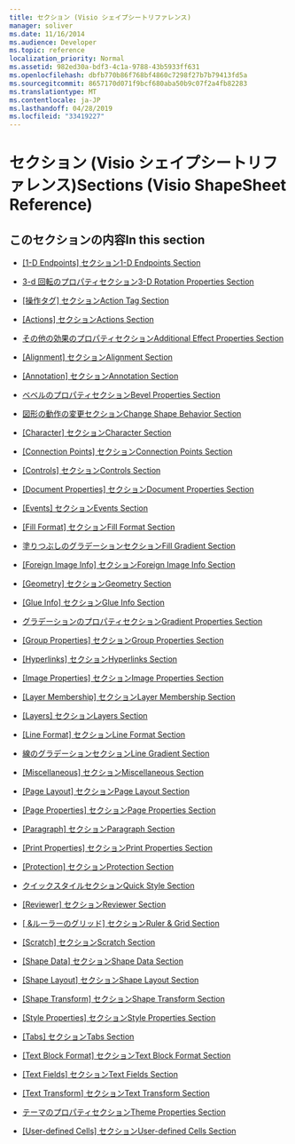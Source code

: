 ```yaml
---
title: セクション (Visio シェイプシートリファレンス)
manager: soliver
ms.date: 11/16/2014
ms.audience: Developer
ms.topic: reference
localization_priority: Normal
ms.assetid: 982ed30a-bdf3-4c1a-9788-43b5933ff631
ms.openlocfilehash: dbfb770b86f768bf4860c7298f27b7b79413fd5a
ms.sourcegitcommit: 8657170d071f9bcf680aba50b9c07f2a4fb82283
ms.translationtype: MT
ms.contentlocale: ja-JP
ms.lasthandoff: 04/28/2019
ms.locfileid: "33419227"
---
```

# <a name="sections-visio-shapesheet-reference"></a><span data-ttu-id="e5903-102">セクション (Visio シェイプシートリファレンス)</span><span class="sxs-lookup"><span data-stu-id="e5903-102">Sections (Visio ShapeSheet Reference)</span></span>

## <a name="in-this-section"></a><span data-ttu-id="e5903-103">このセクションの内容</span><span class="sxs-lookup"><span data-stu-id="e5903-103">In this section</span></span>

- <span data-ttu-id="e5903-104">[[1-D Endpoints] セクション](1-d-endpoints-section.md)</span><span class="sxs-lookup"><span data-stu-id="e5903-104">[1-D Endpoints Section](1-d-endpoints-section.md)</span></span>
    
- [<span data-ttu-id="e5903-105">3-d 回転のプロパティセクション</span><span class="sxs-lookup"><span data-stu-id="e5903-105">3-D Rotation Properties Section</span></span>](3-d-rotation-properties-section.md)
    
- <span data-ttu-id="e5903-106">[[操作タグ] セクション](action-tag-section.md)</span><span class="sxs-lookup"><span data-stu-id="e5903-106">[Action Tag Section](action-tag-section.md)</span></span>
    
- <span data-ttu-id="e5903-107">[[Actions] セクション](actions-section.md)</span><span class="sxs-lookup"><span data-stu-id="e5903-107">[Actions Section](actions-section.md)</span></span>
    
- [<span data-ttu-id="e5903-108">その他の効果のプロパティセクション</span><span class="sxs-lookup"><span data-stu-id="e5903-108">Additional Effect Properties Section</span></span>](additional-effect-properties-section.md)
    
- <span data-ttu-id="e5903-109">[[Alignment] セクション](alignment-section.md)</span><span class="sxs-lookup"><span data-stu-id="e5903-109">[Alignment Section](alignment-section.md)</span></span>
    
- <span data-ttu-id="e5903-110">[[Annotation] セクション](annotation-section.md)</span><span class="sxs-lookup"><span data-stu-id="e5903-110">[Annotation Section](annotation-section.md)</span></span>
    
- [<span data-ttu-id="e5903-111">ベベルのプロパティセクション</span><span class="sxs-lookup"><span data-stu-id="e5903-111">Bevel Properties Section</span></span>](bevel-properties-section.md)
    
- [<span data-ttu-id="e5903-112">図形の動作の変更セクション</span><span class="sxs-lookup"><span data-stu-id="e5903-112">Change Shape Behavior Section</span></span>](change-shape-behavior-section.md)
    
- <span data-ttu-id="e5903-113">[[Character] セクション](character-section.md)</span><span class="sxs-lookup"><span data-stu-id="e5903-113">[Character Section](character-section.md)</span></span>
    
- <span data-ttu-id="e5903-114">[[Connection Points] セクション](connection-points-section.md)</span><span class="sxs-lookup"><span data-stu-id="e5903-114">[Connection Points Section](connection-points-section.md)</span></span>
    
- <span data-ttu-id="e5903-115">[[Controls] セクション](controls-section.md)</span><span class="sxs-lookup"><span data-stu-id="e5903-115">[Controls Section](controls-section.md)</span></span>
    
- <span data-ttu-id="e5903-116">[[Document Properties] セクション](document-properties-section.md)</span><span class="sxs-lookup"><span data-stu-id="e5903-116">[Document Properties Section](document-properties-section.md)</span></span>
    
- <span data-ttu-id="e5903-117">[[Events] セクション](events-section.md)</span><span class="sxs-lookup"><span data-stu-id="e5903-117">[Events Section](events-section.md)</span></span>
    
- <span data-ttu-id="e5903-118">[[Fill Format] セクション](fill-format-section.md)</span><span class="sxs-lookup"><span data-stu-id="e5903-118">[Fill Format Section](fill-format-section.md)</span></span>
    
- [<span data-ttu-id="e5903-119">塗りつぶしのグラデーションセクション</span><span class="sxs-lookup"><span data-stu-id="e5903-119">Fill Gradient Section</span></span>](fill-gradient-section.md)
    
- <span data-ttu-id="e5903-120">[[Foreign Image Info] セクション](foreign-image-info-section.md)</span><span class="sxs-lookup"><span data-stu-id="e5903-120">[Foreign Image Info Section](foreign-image-info-section.md)</span></span>
    
- <span data-ttu-id="e5903-121">[[Geometry] セクション](geometry-section.md)</span><span class="sxs-lookup"><span data-stu-id="e5903-121">[Geometry Section](geometry-section.md)</span></span>
    
- <span data-ttu-id="e5903-122">[[Glue Info] セクション](glue-info-section.md)</span><span class="sxs-lookup"><span data-stu-id="e5903-122">[Glue Info Section](glue-info-section.md)</span></span>
    
- [<span data-ttu-id="e5903-123">グラデーションのプロパティセクション</span><span class="sxs-lookup"><span data-stu-id="e5903-123">Gradient Properties Section</span></span>](gradient-properties-section.md)
    
- <span data-ttu-id="e5903-124">[[Group Properties] セクション](group-properties-section.md)</span><span class="sxs-lookup"><span data-stu-id="e5903-124">[Group Properties Section](group-properties-section.md)</span></span>
    
- <span data-ttu-id="e5903-125">[[Hyperlinks] セクション](hyperlinks-section.md)</span><span class="sxs-lookup"><span data-stu-id="e5903-125">[Hyperlinks Section](hyperlinks-section.md)</span></span>
    
- <span data-ttu-id="e5903-126">[[Image Properties] セクション](image-properties-section.md)</span><span class="sxs-lookup"><span data-stu-id="e5903-126">[Image Properties Section](image-properties-section.md)</span></span>
    
- <span data-ttu-id="e5903-127">[[Layer Membership] セクション](layer-membership-section.md)</span><span class="sxs-lookup"><span data-stu-id="e5903-127">[Layer Membership Section](layer-membership-section.md)</span></span>
    
- <span data-ttu-id="e5903-128">[[Layers] セクション](layers-section.md)</span><span class="sxs-lookup"><span data-stu-id="e5903-128">[Layers Section](layers-section.md)</span></span>
    
- <span data-ttu-id="e5903-129">[[Line Format] セクション](line-format-section.md)</span><span class="sxs-lookup"><span data-stu-id="e5903-129">[Line Format Section](line-format-section.md)</span></span>
    
- [<span data-ttu-id="e5903-130">線のグラデーションセクション</span><span class="sxs-lookup"><span data-stu-id="e5903-130">Line Gradient Section</span></span>](line-gradient-section.md)
    
- <span data-ttu-id="e5903-131">[[Miscellaneous] セクション](miscellaneous-section.md)</span><span class="sxs-lookup"><span data-stu-id="e5903-131">[Miscellaneous Section](miscellaneous-section.md)</span></span>
    
- <span data-ttu-id="e5903-132">[[Page Layout] セクション](page-layout-section.md)</span><span class="sxs-lookup"><span data-stu-id="e5903-132">[Page Layout Section](page-layout-section.md)</span></span>
    
- <span data-ttu-id="e5903-133">[[Page Properties] セクション](page-properties-section.md)</span><span class="sxs-lookup"><span data-stu-id="e5903-133">[Page Properties Section](page-properties-section.md)</span></span>
    
- <span data-ttu-id="e5903-134">[[Paragraph] セクション](paragraph-section.md)</span><span class="sxs-lookup"><span data-stu-id="e5903-134">[Paragraph Section](paragraph-section.md)</span></span>
    
- <span data-ttu-id="e5903-135">[[Print Properties] セクション](print-properties-section.md)</span><span class="sxs-lookup"><span data-stu-id="e5903-135">[Print Properties Section](print-properties-section.md)</span></span>
    
- <span data-ttu-id="e5903-136">[[Protection] セクション](protection-section.md)</span><span class="sxs-lookup"><span data-stu-id="e5903-136">[Protection Section](protection-section.md)</span></span>
    
- [<span data-ttu-id="e5903-137">クイックスタイルセクション</span><span class="sxs-lookup"><span data-stu-id="e5903-137">Quick Style Section</span></span>](quick-style-section.md)
    
- <span data-ttu-id="e5903-138">[[Reviewer] セクション](reviewer-section.md)</span><span class="sxs-lookup"><span data-stu-id="e5903-138">[Reviewer Section](reviewer-section.md)</span></span>
    
- <span data-ttu-id="e5903-139">[[ &amp;ルーラーのグリッド] セクション](rulergrid-section.md)</span><span class="sxs-lookup"><span data-stu-id="e5903-139">[Ruler &amp; Grid Section](rulergrid-section.md)</span></span>
    
- <span data-ttu-id="e5903-140">[[Scratch] セクション](scratch-section.md)</span><span class="sxs-lookup"><span data-stu-id="e5903-140">[Scratch Section](scratch-section.md)</span></span>
    
- <span data-ttu-id="e5903-141">[[Shape Data] セクション](shape-data-section.md)</span><span class="sxs-lookup"><span data-stu-id="e5903-141">[Shape Data Section](shape-data-section.md)</span></span>
    
- <span data-ttu-id="e5903-142">[[Shape Layout] セクション](shape-layout-section.md)</span><span class="sxs-lookup"><span data-stu-id="e5903-142">[Shape Layout Section](shape-layout-section.md)</span></span>
    
- <span data-ttu-id="e5903-143">[[Shape Transform] セクション](shape-transform-section.md)</span><span class="sxs-lookup"><span data-stu-id="e5903-143">[Shape Transform Section](shape-transform-section.md)</span></span>
    
- <span data-ttu-id="e5903-144">[[Style Properties] セクション](style-properties-section.md)</span><span class="sxs-lookup"><span data-stu-id="e5903-144">[Style Properties Section](style-properties-section.md)</span></span>
    
- <span data-ttu-id="e5903-145">[[Tabs] セクション](tabs-section.md)</span><span class="sxs-lookup"><span data-stu-id="e5903-145">[Tabs Section](tabs-section.md)</span></span>
    
- <span data-ttu-id="e5903-146">[[Text Block Format] セクション](text-block-format-section.md)</span><span class="sxs-lookup"><span data-stu-id="e5903-146">[Text Block Format Section](text-block-format-section.md)</span></span>
    
- <span data-ttu-id="e5903-147">[[Text Fields] セクション](text-fields-section.md)</span><span class="sxs-lookup"><span data-stu-id="e5903-147">[Text Fields Section](text-fields-section.md)</span></span>
    
- <span data-ttu-id="e5903-148">[[Text Transform] セクション](text-transform-section.md)</span><span class="sxs-lookup"><span data-stu-id="e5903-148">[Text Transform Section](text-transform-section.md)</span></span>
    
- [<span data-ttu-id="e5903-149">テーマのプロパティセクション</span><span class="sxs-lookup"><span data-stu-id="e5903-149">Theme Properties Section</span></span>](theme-properties-section.md)
    
- <span data-ttu-id="e5903-150">[[User-defined Cells] セクション](user-defined-cells-section.md)</span><span class="sxs-lookup"><span data-stu-id="e5903-150">[User-defined Cells Section](user-defined-cells-section.md)</span></span>
    


